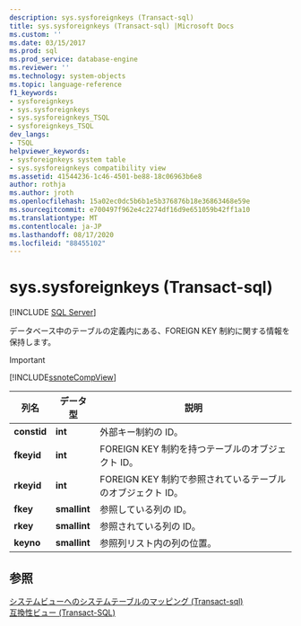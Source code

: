 ```yaml
---
description: sys.sysforeignkeys (Transact-sql)
title: sys.sysforeignkeys (Transact-sql) |Microsoft Docs
ms.custom: ''
ms.date: 03/15/2017
ms.prod: sql
ms.prod_service: database-engine
ms.reviewer: ''
ms.technology: system-objects
ms.topic: language-reference
f1_keywords:
- sysforeignkeys
- sys.sysforeignkeys
- sys.sysforeignkeys_TSQL
- sysforeignkeys_TSQL
dev_langs:
- TSQL
helpviewer_keywords:
- sysforeignkeys system table
- sys.sysforeignkeys compatibility view
ms.assetid: 41544236-1c46-4501-be88-18c06963b6e8
author: rothja
ms.author: jroth
ms.openlocfilehash: 15a02ec0dc5b6b1e5b376876b18e36863468e59e
ms.sourcegitcommit: e700497f962e4c2274df16d9e651059b42ff1a10
ms.translationtype: MT
ms.contentlocale: ja-JP
ms.lasthandoff: 08/17/2020
ms.locfileid: "88455102"
---
```

# <a name="syssysforeignkeys-transact-sql"></a>sys.sysforeignkeys (Transact-sql)
[!INCLUDE [SQL Server](../../includes/applies-to-version/sqlserver.md)]

  データベース中のテーブルの定義内にある、FOREIGN KEY 制約に関する情報を保持します。  
  
> [!IMPORTANT]  
>  [!INCLUDE[ssnoteCompView](../../includes/ssnotecompview-md.md)]  
  
|列名|データ型|説明|  
|-----------------|---------------|-----------------|  
|**constid**|**int**|外部キー制約の ID。|  
|**fkeyid**|**int**|FOREIGN KEY 制約を持つテーブルのオブジェクト ID。|  
|**rkeyid**|**int**|FOREIGN KEY 制約で参照されているテーブルのオブジェクト ID。|  
|**fkey**|**smallint**|参照している列の ID。|  
|**rkey**|**smallint**|参照されている列の ID。|  
|**keyno**|**smallint**|参照列リスト内の列の位置。|  
  
## <a name="see-also"></a>参照  
 [システムビューへのシステムテーブルのマッピング &#40;Transact-sql&#41;](../../relational-databases/system-tables/mapping-system-tables-to-system-views-transact-sql.md)   
 [互換性ビュー &#40;Transact-SQL&#41;](~/relational-databases/system-compatibility-views/system-compatibility-views-transact-sql.md)  
  
  
